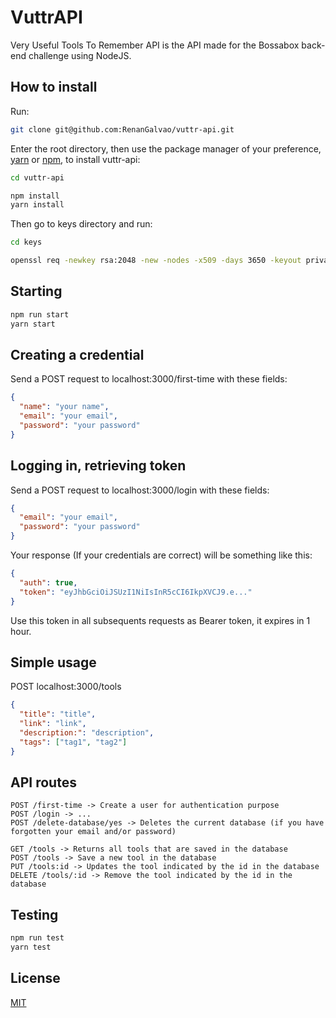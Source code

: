 # VuttrAPI
Very Useful Tools To Remember API is the API made for the Bossabox back-end challenge using NodeJS.


## How to install
Run:
```sh
git clone git@github.com:RenanGalvao/vuttr-api.git
```

Enter the root directory, then use the package manager of your preference, [yarn](https://yarnpkg.com/) or [npm](https://www.npmjs.com/get-npm), to install vuttr-api:
```sh
cd vuttr-api

npm install
yarn install
```

Then go to keys directory and run:
```sh
cd keys

openssl req -newkey rsa:2048 -new -nodes -x509 -days 3650 -keyout private.pen -out public.pen
```


## Starting
```sh
npm run start
yarn start
```


## Creating a credential
Send a POST request to localhost:3000/first-time with these fields:
```json
{
  "name": "your name",
  "email": "your email",
  "password": "your password"
}
```


## Logging in, retrieving token
Send a POST request to localhost:3000/login with these fields:
```json
{
  "email": "your email",
  "password": "your password"
}
```

Your response (If your credentials are correct) will be something like this:
```json
{
  "auth": true,
  "token": "eyJhbGciOiJSUzI1NiIsInR5cCI6IkpXVCJ9.e..."
}
```

Use this token in all subsequents requests as Bearer token, it expires in 1 hour.


## Simple usage
POST localhost:3000/tools
```json
{
  "title": "title",
  "link": "link",
  "description:": "description",
  "tags": ["tag1", "tag2"]
}
```


## API routes
```
POST /first-time -> Create a user for authentication purpose
POST /login -> ...
POST /delete-database/yes -> Deletes the current database (if you have forgotten your email and/or password)

GET /tools -> Returns all tools that are saved in the database
POST /tools -> Save a new tool in the database
PUT /tools:id -> Updates the tool indicated by the id in the database
DELETE /tools/:id -> Remove the tool indicated by the id in the database
```


## Testing
```sh
npm run test
yarn test
```

## License
[MIT](https://choosealicense.com/licenses/mit/)